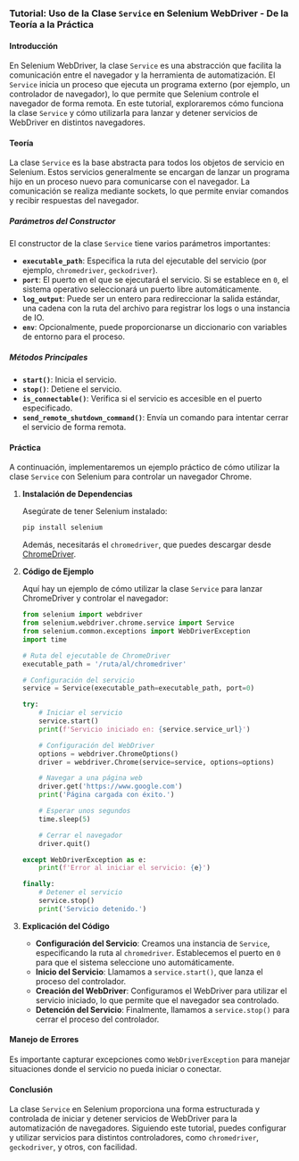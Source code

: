 ### Tutorial: Uso de la Clase `Service` en Selenium WebDriver - De la Teoría a la Práctica

#### Introducción

En Selenium WebDriver, la clase `Service` es una abstracción que facilita la comunicación entre el navegador y la herramienta de automatización. El `Service` inicia un proceso que ejecuta un programa externo (por ejemplo, un controlador de navegador), lo que permite que Selenium controle el navegador de forma remota. En este tutorial, exploraremos cómo funciona la clase `Service` y cómo utilizarla para lanzar y detener servicios de WebDriver en distintos navegadores.

#### Teoría

La clase `Service` es la base abstracta para todos los objetos de servicio en Selenium. Estos servicios generalmente se encargan de lanzar un programa hijo en un proceso nuevo para comunicarse con el navegador. La comunicación se realiza mediante sockets, lo que permite enviar comandos y recibir respuestas del navegador.

##### Parámetros del Constructor

El constructor de la clase `Service` tiene varios parámetros importantes:

- **`executable_path`**: Especifica la ruta del ejecutable del servicio (por ejemplo, `chromedriver`, `geckodriver`).
- **`port`**: El puerto en el que se ejecutará el servicio. Si se establece en `0`, el sistema operativo seleccionará un puerto libre automáticamente.
- **`log_output`**: Puede ser un entero para redireccionar la salida estándar, una cadena con la ruta del archivo para registrar los logs o una instancia de IO.
- **`env`**: Opcionalmente, puede proporcionarse un diccionario con variables de entorno para el proceso.

##### Métodos Principales

- **`start()`**: Inicia el servicio.
- **`stop()`**: Detiene el servicio.
- **`is_connectable()`**: Verifica si el servicio es accesible en el puerto especificado.
- **`send_remote_shutdown_command()`**: Envía un comando para intentar cerrar el servicio de forma remota.

#### Práctica

A continuación, implementaremos un ejemplo práctico de cómo utilizar la clase `Service` con Selenium para controlar un navegador Chrome.

1. **Instalación de Dependencias**

   Asegúrate de tener Selenium instalado:

   ```bash
   pip install selenium
   ```

   Además, necesitarás el `chromedriver`, que puedes descargar desde [ChromeDriver](https://sites.google.com/a/chromium.org/chromedriver/).

2. **Código de Ejemplo**

   Aquí hay un ejemplo de cómo utilizar la clase `Service` para lanzar ChromeDriver y controlar el navegador:

   ```python
   from selenium import webdriver
   from selenium.webdriver.chrome.service import Service
   from selenium.common.exceptions import WebDriverException
   import time

   # Ruta del ejecutable de ChromeDriver
   executable_path = '/ruta/al/chromedriver'

   # Configuración del servicio
   service = Service(executable_path=executable_path, port=0)

   try:
       # Iniciar el servicio
       service.start()
       print(f'Servicio iniciado en: {service.service_url}')

       # Configuración del WebDriver
       options = webdriver.ChromeOptions()
       driver = webdriver.Chrome(service=service, options=options)

       # Navegar a una página web
       driver.get('https://www.google.com')
       print('Página cargada con éxito.')

       # Esperar unos segundos
       time.sleep(5)

       # Cerrar el navegador
       driver.quit()

   except WebDriverException as e:
       print(f'Error al iniciar el servicio: {e}')

   finally:
       # Detener el servicio
       service.stop()
       print('Servicio detenido.')
   ```

3. **Explicación del Código**

   - **Configuración del Servicio**: Creamos una instancia de `Service`, especificando la ruta al `chromedriver`. Establecemos el puerto en `0` para que el sistema seleccione uno automáticamente.
   - **Inicio del Servicio**: Llamamos a `service.start()`, que lanza el proceso del controlador.
   - **Creación del WebDriver**: Configuramos el WebDriver para utilizar el servicio iniciado, lo que permite que el navegador sea controlado.
   - **Detención del Servicio**: Finalmente, llamamos a `service.stop()` para cerrar el proceso del controlador.

#### Manejo de Errores

Es importante capturar excepciones como `WebDriverException` para manejar situaciones donde el servicio no pueda iniciar o conectar.

#### Conclusión

La clase `Service` en Selenium proporciona una forma estructurada y controlada de iniciar y detener servicios de WebDriver para la automatización de navegadores. Siguiendo este tutorial, puedes configurar y utilizar servicios para distintos controladores, como `chromedriver`, `geckodriver`, y otros, con facilidad.